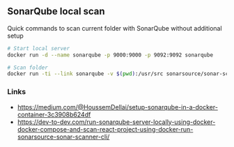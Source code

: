 ## SonarQube local scan

Quick commands to scan current folder with SonarQube without additional setup

```bash
# Start local server
docker run -d --name sonarqube -p 9000:9000 -p 9092:9092 sonarqube

# Scan folder
docker run -ti --link sonarqube -v $(pwd):/usr/src sonarsource/sonar-scanner-cli  -D sonar.host.url=http://sonarqube:9000 -D sonar.login=admin -D sonar.password=admin -D sonar.projectKey=dockerLocalScan -D sonar.scm.exclusions.disabled=true

```
### Links
 - https://medium.com/@HoussemDellai/setup-sonarqube-in-a-docker-container-3c3908b624df
 - https://dev-to-dev.com/run-sonarqube-server-locally-using-docker-docker-compose-and-scan-react-project-using-docker-run-sonarsource-sonar-scanner-cli/
